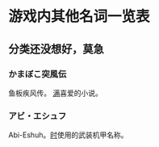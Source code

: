 <script setup lang="ts">
import { onMounted } from "vue";
import { scrollElementIntoView } from "../utils/anchorPositioningService";
import { matchElementByHash } from "../utils/hashMatchingService";

onMounted(() => {
  const hash = decodeURIComponent(window.location.hash).slice(1);
  if (hash) {
    const elements = document.querySelectorAll("h2, h3, h4, h5, h6");
    const element = matchElementByHash(hash, elements);
    if (element) {
      scrollElementIntoView(element);
    }
  }
});
</script>

# 游戏内其他名词一览表

## 分类还没想好，莫急

### かまぼこ突風伝

鱼板疾风传。 [满](characters#千鸟-满)喜爱的小说。

### アビ・エシュフ

Abi-Eshuh。[时](characters#飞鸟马-时)使用的武装机甲名称。
